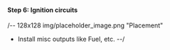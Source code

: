 
#### Step 6: Ignition circuits
/-- 128x128 img/placeholder_image.png "Placement"
 - Install misc outputs like Fuel, etc.
--/
